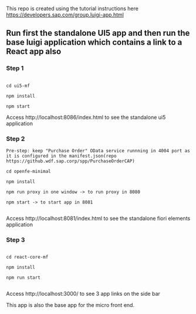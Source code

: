 
This repo is created using the tutorial instructions here https://developers.sap.com/group.luigi-app.html

## Run first the standalone UI5 app and then run the base luigi application which contains a link to a React app also

### Step 1

```

cd ui5-mf

npm install

npm start

```

Access http://localhost:8086/index.html to see the standalone ui5 application

### Step 2

```
Pre-step: keep "Purchase Order" OData service runnning in 4004 port as it is configured in the manifest.json(repo https://github.wdf.sap.corp/spp/PurchaseOrderCAP)

cd openfe-minimal

npm install

npm run proxy in one window -> to run proxy in 8080

npm start -> to start app in 8081


```

Access http://localhost:8081/index.html to see the standalone fiori elements application


### Step 3

```

cd react-core-mf

npm install

npm run start


```

Access  http://localhost:3000/ to see 3 app links on the side bar

This app is also the base app for the micro front end.
